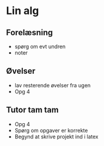 # Lin alg
## Forelæsning 
- spørg om evt undren 
- noter
## Øvelser 
- lav resterende øvelser fra ugen 
- Opg 4 
## Tutor tam tam
- Opg 4 
- Spørg om opgaver er korrekte
- Begynd at skrive projekt ind i latex

